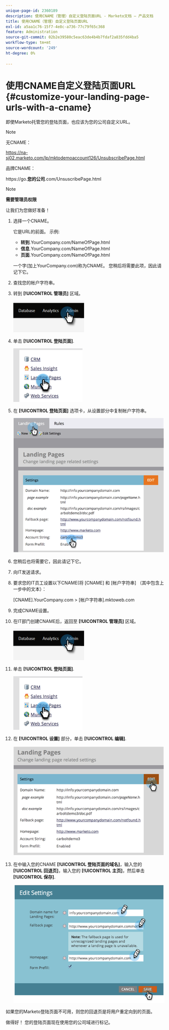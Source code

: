 ```yaml
---
unique-page-id: 2360189
description: 使用CNAME（管理）自定义登陆页面URL - Marketo文档 — 产品文档
title: 使用CNAME（管理）自定义登陆页面URL
exl-id: a5aa1c76-15f7-4e8c-a736-77c79f65c368
feature: Administration
source-git-commit: 02b2e39580c5eac63de4b4b7fdaf2a835fdd4ba5
workflow-type: tm+mt
source-wordcount: '249'
ht-degree: 0%

---
```


# 使用CNAME自定义登陆页面URL  {#customize-your-landing-page-urls-with-a-cname}

即使Marketo托管您的登陆页面，也应该为您的公司自定义URL。

>[!NOTE]
>
>无CNAME：
>
>https://na-sj02.marketo.com/lp/mktodemoaccount126/UnsubscribePage.html
>
>品牌CNAME：
>
>https://go.**您的公司**.com/UnsuscribePage.html

>[!NOTE]
>
>**需要管理员权限**

让我们为您做好准备！

1. 选择一个CNAME。

   它是URL的前面。 示例:

   * **转到**.YourCompany.com/NameOfPage.html
   * **信息**.YourCompany.com/NameOfPage.html
   * **页面**.YourCompany.com/NameOfPage.html

   一个字(加上YourCompany.com)称为CNAME。 您稍后将需要此项，因此请记下它。

1. 查找您的帐户字符串。

1. 转到 **[!UICONTROL 管理员]** 区域。

   ![](assets/customize-your-landing-page-urls-with-a-cname-1.png)

1. 单击 **[!UICONTROL 登陆页面]**.

   ![](assets/customize-your-landing-page-urls-with-a-cname-2.png)

1. 在 **[!UICONTROL 登陆页面]** 选项卡，从设置部分中复制帐户字符串。

   ![](assets/customize-your-landing-page-urls-with-a-cname-3.png)

1. 您稍后也将需要它，因此请记下它。

1. 向IT发送请求。

1. 要求您的IT员工设置以下CNAME(将 [CNAME] 和 [帐户字符串] （其中包含上一步中的文本）：

   [CNAME].YourCompany.com > [帐户字符串].mktoweb.com

1. 完成CNAME设置。

1. 在IT部门创建CNAME后，返回至 **[!UICONTROL 管理员]** 区域。

   ![](assets/customize-your-landing-page-urls-with-a-cname-4.png)

1. 单击 **[!UICONTROL 登陆页面]**.

   ![](assets/customize-your-landing-page-urls-with-a-cname-5.png)

1. 在 **[!UICONTROL 设置]** 部分，单击 **[!UICONTROL 编辑]**.

   ![](assets/customize-your-landing-page-urls-with-a-cname-6.png)

1. 在中输入您的CNAME **[!UICONTROL 登陆页面的域名]**，输入您的 **[!UICONTROL 回退页]**，输入您的 **[!UICONTROL 主页]**，然后单击 **[!UICONTROL 保存]**.

   ![](assets/customize-your-landing-page-urls-with-a-cname-7.png)

如果您的Marketo登陆页面不可用，则您的回退页是将用户重定向到的页面。

做得好！ 您的登陆页面现在使用您的公司域进行标记。
